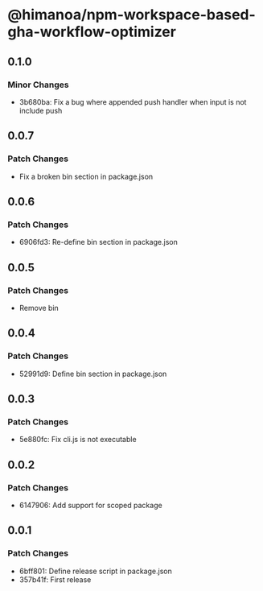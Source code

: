 # @himanoa/npm-workspace-based-gha-workflow-optimizer

## 0.1.0

### Minor Changes

- 3b680ba: Fix a bug where appended push handler when input is not include push

## 0.0.7

### Patch Changes

- Fix a broken bin section in package.json

## 0.0.6

### Patch Changes

- 6906fd3: Re-define bin section in package.json

## 0.0.5

### Patch Changes

- Remove bin

## 0.0.4

### Patch Changes

- 52991d9: Define bin section in package.json

## 0.0.3

### Patch Changes

- 5e880fc: Fix cli.js is not executable

## 0.0.2

### Patch Changes

- 6147906: Add support for scoped package

## 0.0.1

### Patch Changes

- 6bff801: Define release script in package.json
- 357b41f: First release
